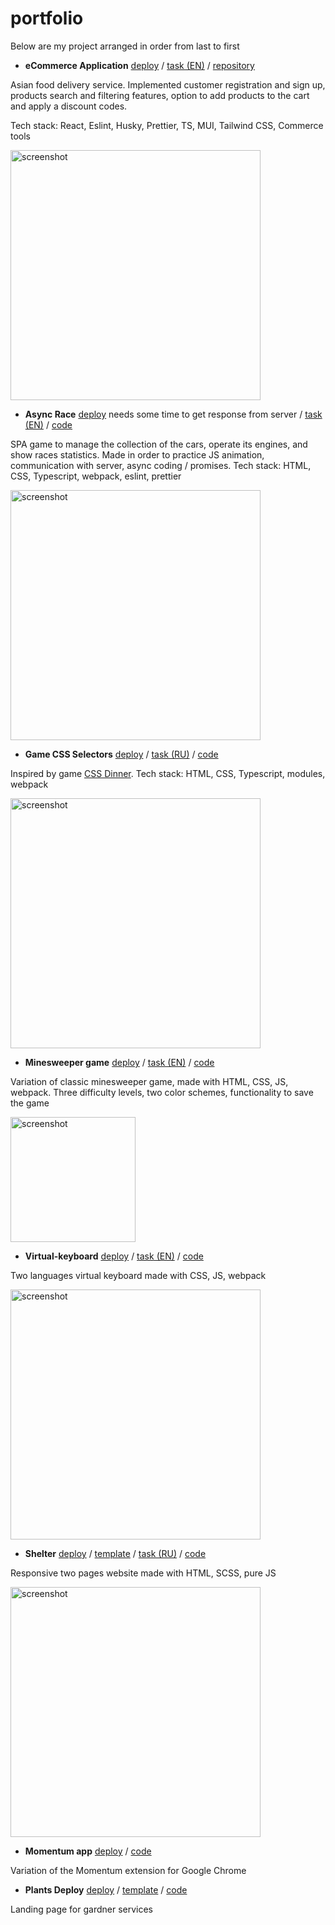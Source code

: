 # portfolio

Below are my project arranged in order from last to first

+ **eCommerce Application**
[deploy](https://asian-food-delivery.netlify.app/) /
[task (EN)](https://github.com/rolling-scopes-school/tasks/blob/master/tasks/eCommerce-Application/Readme.md) /
[repository](https://github.com/lesik2/eCommerce-Application)

Asian food delivery service. Implemented customer registration and sign up, products search and filtering features, option to add products to the cart and apply a discount codes.

Tech stack: React, Eslint, Husky, Prettier, TS, MUI, Tailwind CSS, Commerce tools

<img src="https://github.com/IrinaOsp/RS-Stage-1-2/assets/108676588/5da7c528-3877-4e95-b8a9-dcafe72d5dc2" title="screenshot" alt="screenshot" width="400"/>

+ **Async Race**
[deploy](https://IrinaOsp.github.io/RS-Stage-1-2/async-race/) needs some time to get response from server / 
[task (EN)](https://github.com/rolling-scopes-school/tasks/blob/master/tasks/async-race.md) /
[code](https://github.com/IrinaOsp/RS-Stage-1-2/tree/async-race/async-race)

SPA game to manage the collection of the cars, operate its engines, and show races statistics. 
Made in order to practice JS animation, communication with server, async coding / promises. 
Tech stack: HTML, CSS, Typescript, webpack, eslint, prettier

<img src="https://github.com/IrinaOsp/RS-Stage-1-2/assets/108676588/247bdcec-9d62-4835-9dac-dd7f13a09f7c" title="screenshot" alt="screenshot" width="400"/>

+ **Game CSS Selectors**
[deploy](https://rolling-scopes-school.github.io/irinaosp-JSFE2023Q1/RSS-CSS-Selectors/) /
[task (RU)](https://github.com/rolling-scopes-school/tasks/blob/master/tasks/rs-css.md) /
[code](https://github.com/IrinaOsp/RS-Stage-1-2/tree/RSS-CSS-Selectors/RSS-CSS-Selectors)

Inspired by game [CSS Dinner](https://flukeout.github.io/). Tech stack: HTML, CSS, Typescript, modules, webpack

<img src="https://github.com/IrinaOsp/RS-Stage-1-2/assets/108676588/ecf2a1a1-1ff2-44b7-b017-4b03a7e9aff8" title="screenshot" alt="screenshot" width="400"/>

+ **Minesweeper game**
[deploy](https://IrinaOsp.github.io/RS-Stage-1-2/minesweeper/) /
[task (EN)](https://github.com/rolling-scopes-school/tasks/blob/master/tasks/minesweeper/README.md) /
[code](https://github.com/IrinaOsp/RS-Stage-1-2/tree/minesweeper/minesweeper)

Variation of classic minesweeper game, made with HTML, CSS, JS, webpack. Three difficulty levels, two color schemes, functionality to save the game

<img src="https://github.com/IrinaOsp/RS-Stage-1-2/assets/108676588/7e0a3238-b011-455e-ab7c-025f919d61b7" title="screenshot" alt="screenshot" width="200"/>

+ **Virtual-keyboard**
[deploy](https://irinaosp.github.io/virtual-keyboard/) /
[task (EN)](https://github.com/rolling-scopes-school/tasks/blob/master/tasks/virtual-keyboard/virtual-keyboard-en.md) /
[code](https://github.com/IrinaOsp/virtual-keyboard/tree/development)

Two languages virtual keyboard made with CSS, JS, webpack

<img src="https://github.com/IrinaOsp/RS-Stage-1-2/assets/108676588/d4834ac8-9e15-4be6-8a45-74ab731180e9" title="screenshot" alt="screenshot" width="400"/>

+ **Shelter**
[deploy](https://IrinaOsp.github.io/RS-Stage-1-2/shelter/) /
[template](https://www.figma.com/file/Yk6EnbY63FyG2PJTFkJDMh/shelter) /
[task (RU)](https://github.com/rolling-scopes-school/tasks/blob/master/tasks/shelter/shelter.md) /
[code](https://github.com/IrinaOsp/RS-Stage-1-2/tree/shelter-part3/shelter)

Responsive two pages website made with HTML, SCSS, pure JS

<img src="https://github.com/IrinaOsp/RS-Stage-1-2/assets/108676588/48e8836f-e691-4589-96b9-affa0298dedf" title="screenshot" alt="screenshot" width="400"/>

+ **Momentum app**
[deploy](https://rolling-scopes-school.github.io/irinaosp-JSFEPRESCHOOL2022Q4/momentum/src/) /
[code](https://github.com/IrinaOsp/RS-Stage-0/tree/momentum/momentum)

Variation of the Momentum extension for Google Chrome

+ **Plants Deploy**
[deploy](https://rolling-scopes-school.github.io/irinaosp-JSFEPRESCHOOL2022Q4/plants/) / [template](https://www.figma.com/file/ntVt8IwlwzfVFMBuVVAze8/Plants?node-id=0%3A1)
/ [code](https://github.com/IrinaOsp/RS-Stage-0/tree/plants-part3/plants)

Landing page for gardner services
